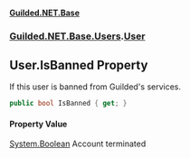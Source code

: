 #### [Guilded.NET.Base](Guilded_NET_Base.md 'Guilded.NET.Base')
### [Guilded.NET.Base.Users](Guilded_NET_Base.md#Guilded_NET_Base_Users 'Guilded.NET.Base.Users').[User](User.md 'Guilded.NET.Base.Users.User')
## User.IsBanned Property
If this user is banned from Guilded's services.  
```csharp
public bool IsBanned { get; }
```
#### Property Value
[System.Boolean](https://docs.microsoft.com/en-us/dotnet/api/System.Boolean 'System.Boolean')
Account terminated

